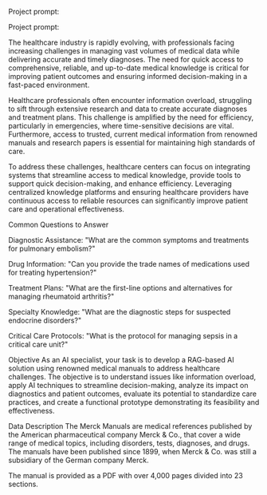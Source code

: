 Project prompt:

Project prompt:

The healthcare industry is rapidly evolving, with professionals facing increasing challenges in managing vast volumes of medical data while delivering accurate and timely diagnoses. The need for quick access to comprehensive, reliable, and up-to-date medical knowledge is critical for improving patient outcomes and ensuring informed decision-making in a fast-paced environment.

Healthcare professionals often encounter information overload, struggling to sift through extensive research and data to create accurate diagnoses and treatment plans. This challenge is amplified by the need for efficiency, particularly in emergencies, where time-sensitive decisions are vital. Furthermore, access to trusted, current medical information from renowned manuals and research papers is essential for maintaining high standards of care.

To address these challenges, healthcare centers can focus on integrating systems that streamline access to medical knowledge, provide tools to support quick decision-making, and enhance efficiency. Leveraging centralized knowledge platforms and ensuring healthcare providers have continuous access to reliable resources can significantly improve patient care and operational effectiveness.

Common Questions to Answer

Diagnostic Assistance: "What are the common symptoms and treatments for pulmonary embolism?"

Drug Information: "Can you provide the trade names of medications used for treating hypertension?"

Treatment Plans: "What are the first-line options and alternatives for managing rheumatoid arthritis?"

Specialty Knowledge: "What are the diagnostic steps for suspected endocrine disorders?"

Critical Care Protocols: "What is the protocol for managing sepsis in a critical care unit?"

Objective As an AI specialist, your task is to develop a RAG-based AI solution using renowned medical manuals to address healthcare challenges. The objective is to understand issues like information overload, apply AI techniques to streamline decision-making, analyze its impact on diagnostics and patient outcomes, evaluate its potential to standardize care practices, and create a functional prototype demonstrating its feasibility and effectiveness.

Data Description The Merck Manuals are medical references published by the American pharmaceutical company Merck & Co., that cover a wide range of medical topics, including disorders, tests, diagnoses, and drugs. The manuals have been published since 1899, when Merck & Co. was still a subsidiary of the German company Merck.

The manual is provided as a PDF with over 4,000 pages divided into 23 sections.
